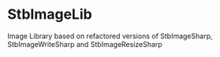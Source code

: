 # StbImageLib
Image Library based on refactored versions of StbImageSharp, StbImageWriteSharp and StbImageResizeSharp
